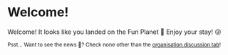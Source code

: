 # Welcome!
Welcome! It looks like you landed on the Fun Planet 🚀 Enjoy your stay! 😜

<sup>Psst... Want to see the news 📰? Check none other than the [organisation discussion tab](https://github.com/orgs/Fun-Games-Everyone/discussions/categories/announcements)!</sup>

